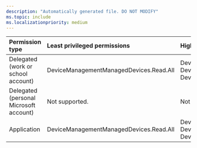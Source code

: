 ```yaml
---
description: "Automatically generated file. DO NOT MODIFY"
ms.topic: include
ms.localizationpriority: medium
---
```


|Permission type|Least privileged permissions|Higher privileged permissions|
|:---|:---|:---|
|Delegated (work or school account)|DeviceManagementManagedDevices.Read.All|DeviceManagementManagedDevices.ReadWrite.All, DeviceManagementConfiguration.Read.All, DeviceManagementConfiguration.ReadWrite.All|
|Delegated (personal Microsoft account)|Not supported.|Not supported.|
|Application|DeviceManagementManagedDevices.Read.All|DeviceManagementManagedDevices.ReadWrite.All, DeviceManagementConfiguration.Read.All, DeviceManagementConfiguration.ReadWrite.All|

